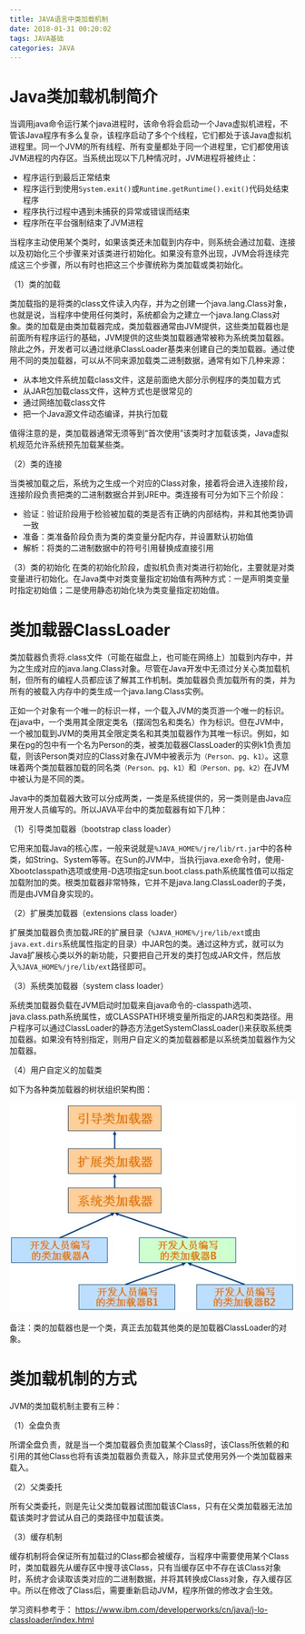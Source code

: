 ```yaml
---
title: JAVA语言中类加载机制
date: 2018-01-31 00:20:02
tags: JAVA基础
categories: JAVA
---
```


# Java类加载机制简介

当调用java命令运行某个java进程时，该命令将会启动一个Java虚拟机进程，不管该Java程序有多么复杂，该程序启动了多个个线程，它们都处于该Java虚拟机进程里。同一个JVM的所有线程、所有变量都处于同一个进程里，它们都使用该JVM进程的内存区。当系统出现以下几种情况时，JVM进程将被终止：

- 程序运行到最后正常结束
- 程序运行到使用`System.exit()`或`Runtime.getRuntime().exit()`代码处结束程序
- 程序执行过程中遇到未捕获的异常或错误而结束
- 程序所在平台强制结束了JVM进程

当程序主动使用某个类时，如果该类还未加载到内存中，则系统会通过加载、连接以及初始化三个步骤来对该类进行初始化。如果没有意外出现，JVM会将连续完成这三个步骤，所以有时也把这三个步骤统称为类加载或类初始化。

（1）类的加载

类加载指的是将类的class文件读入内存，并为之创建一个java.lang.Class对象，也就是说，当程序中使用任何类时，系统都会为之建立一个java.lang.Class对象。类的加载是由类加载器完成，类加载器通常由JVM提供，这些类加载器也是前面所有程序运行的基础，JVM提供的这些类加载器通常被称为系统类加载器。除此之外，开发者可以通过继承ClassLoader基类来创建自己的类加载器。通过使用不同的类加载器，可以从不同来源加载类二进制数据，通常有如下几种来源：

- 从本地文件系统加载class文件，这是前面绝大部分示例程序的类加载方式
- 从JAR包加载class文件，这种方式也是很常见的
- 通过网络加载class文件
- 把一个Java源文件动态编译，并执行加载

值得注意的是，类加载器通常无须等到“首次使用”该类时才加载该类，Java虚拟机规范允许系统预先加载某些类。

（2）类的连接

当类被加载之后，系统为之生成一个对应的Class对象，接着将会进入连接阶段，连接阶段负责把类的二进制数据合并到JRE中。类连接有可分为如下三个阶段：

- 验证：验证阶段用于检验被加载的类是否有正确的内部结构，并和其他类协调一致
- 准备：类准备阶段负责为类的类变量分配内存，并设置默认初始值
- 解析：将类的二进制数据中的符号引用替换成直接引用

（3）类的初始化
在类的初始化阶段，虚拟机负责对类进行初始化，主要就是对类变量进行初始化。在Java类中对类变量指定初始值有两种方式：一是声明类变量时指定初始值；二是使用静态初始化块为类变量指定初始值。

# 类加载器ClassLoader

类加载器负责将.class文件（可能在磁盘上，也可能在网络上）加载到内存中，并为之生成对应的java.lang.Class对象。尽管在Java开发中无须过分关心类加载机制，但所有的编程人员都应该了解其工作机制。类加载器负责加载所有的类，并为所有的被载入内存中的类生成一个java.lang.Class实例。

正如一个对象有一个唯一的标识一样，一个载入JVM的类页游一个唯一的标识。在java中，一个类用其全限定类名（摆阔包名和类名）作为标识。但在JVM中，一个被加载到JVM的类用其全限定类名和其类加载器作为其唯一标识。例如，如果在pg的包中有一个名为Person的类，被类加载器ClassLoader的实例k1负责加载，则该Person类对应的Class对象在JVM中被表示为`（Person、pg、k1）`。这意味着两个类加载器加载的同名类`（Person、pg、k1）`和`（Person、pg、k2）`在JVM中被认为是不同的类。

Java中的类加载器大致可以分成两类，一类是系统提供的，另一类则是由Java应用开发人员编写的。所以JAVA平台中的类加载器有如下几种：

（1）引导类加载器（bootstrap class loader）

它用来加载Java的核心库，一般来说就是`%JAVA_HOME%/jre/lib/rt.jar`中的各种类，如String、System等等。在Sun的JVM中，当执行java.exe命令时，使用-Xbootclasspath选项或使用-D选项指定sun.boot.class.path系统属性值可以指定加载附加的类。根类加载器非常特殊，它并不是java.lang.ClassLoader的子类，而是由JVM自身实现的。

（2）扩展类加载器（extensions class loader）

扩展类加载器负责加载JRE的扩展目录（`%JAVA_HOME%/jre/lib/ext`或由`java.ext.dirs`系统属性指定的目录）中JAR包的类。通过这种方式，就可以为Java扩展核心类以外的新功能，只要把自己开发的类打包成JAR文件，然后放入`%JAVA_HOME%/jre/lib/ext`路径即可。

（3）系统类加载器（system class loader）

系统类加载器负载在JVM启动时加载来自java命令的-classpath选项、java.class.path系统属性，或CLASSPATH环境变量所指定的JAR包和类路径。用户程序可以通过ClassLoader的静态方法getSystemClassLoader()来获取系统类加载器。如果没有特别指定，则用户自定义的类加载器都是以系统类加载器作为父加载器。

（4）用户自定义的加载类

如下为各种类加载器的树状组织架构图：

![](/images/java_syntax_17_1.png)

备注：类的加载器也是一个类，真正去加载其他类的是加载器ClassLoader的对象。

# 类加载机制的方式

JVM的类加载机制主要有三种：

（1）全盘负责

所谓全盘负责，就是当一个类加载器负责加载某个Class时，该Class所依赖的和引用的其他Class也将有该类加载器负责载入，除非显式使用另外一个类加载器来载入。

（2）父类委托

所有父类委托，则是先让父类加载器试图加载该Class，只有在父类加载器无法加载该类时才尝试从自己的类路径中加载该类。

（3）缓存机制

缓存机制将会保证所有加载过的Class都会被缓存，当程序中需要使用某个Class时，类加载器先从缓存区中搜寻该Class，只有当缓存区中不存在该Class对象时，系统才会读取该类对应的二进制数据，并将其转换成Class对象，存入缓存区中。所以在修改了Class后，需要重新启动JVM，程序所做的修改才会生效。


学习资料参考于：
https://www.ibm.com/developerworks/cn/java/j-lo-classloader/index.html
